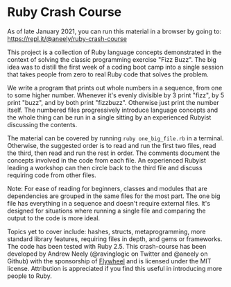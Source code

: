 # Ruby Crash Course

As of late January 2021, you can run this material in a browser by going to: https://repl.it/@aneely/ruby-crash-course

This project is a collection of Ruby language concepts demonstrated in the context of solving the classic programming exercise "Fizz Buzz". The big idea was to distill the first week of a coding boot camp into a single session that takes people from zero to real Ruby code that solves the problem.

We write a program that prints out whole numbers in a sequence, from one to some higher number. Whenever it's evenly divisible by 3 print "fizz", by 5 print "buzz", and by both print "fizzbuzz". Otherwise just print the number itself. The numbered files progressively introduce language concepts and the whole thing can be run in a single sitting by an experienced Rubyist discussing the contents.

The material can be covered by running `ruby one_big_file.rb` in a terminal. Otherwise, the suggested order is to read and run the first two files, read the third, then read and run the rest in order. The comments document the concepts involved in the code from each file. An experienced Rubyist leading a workshop can then circle back to the third file and discuss requiring code from other files.

Note: For ease of reading for beginners, classes and modules that are dependencies are grouped in the same files for the most part. The one big file has everything in a sequence and doesn't require external files. It's designed for situations where running a single file and comparing the output to the code is more ideal.

Topics yet to cover include: hashes, structs, metaprogramming, more standard library features, requiring files in depth, and gems or frameworks. The code has been tested with Ruby 2.5. This crash-course has been developed by Andrew Neely (@ravinglogic on Twitter and @aneely on Github) with the sponsorship of [Flywheel](getflywheel.com) and is licensed under the MIT license. Attribution is appreciated if you find this useful in introducing more people to Ruby.
